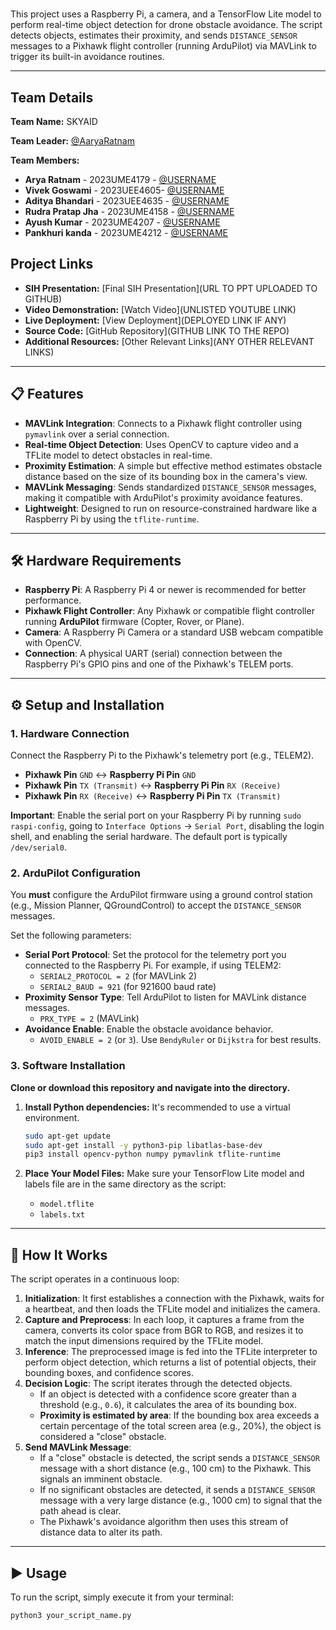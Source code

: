# 

This project uses a Raspberry Pi, a camera, and a TensorFlow Lite model to perform real-time object detection for drone obstacle avoidance. The script detects objects, estimates their proximity, and sends `DISTANCE_SENSOR` messages to a Pixhawk flight controller (running ArduPilot) via MAVLink to trigger its built-in avoidance routines.

---

## Team Details

**Team Name:** SKYAID 

**Team Leader:** [@AaryaRatnam](https://github.com/AaryaRatnam)

**Team Members:**

- **Arya Ratnam** - 2023UME4179 - [@USERNAME](https://github.com/AaryaRatnam)
- **Vivek Goswami** - 2023UEE4605- [@USERNAME](https://github.com/VivianakaVivek)
- **Aditya Bhandari** - 2023UEE4635 - [@USERNAME](https://github.com/aditya4635)
- **Rudra Pratap Jha** - 2023UME4158 - [@USERNAME](https://github.com/Ay-2027)
- **Ayush Kumar** - 2023UME4207 - [@USERNAME](https://github.com/rpj33)
- **Pankhuri kanda** - 2023UME4212 - [@USERNAME](https://github.com/pankhuri1806)

## Project Links

- **SIH Presentation:** [Final SIH Presentation](URL TO PPT UPLOADED TO GITHUB)
- **Video Demonstration:** [Watch Video](UNLISTED YOUTUBE LINK)
- **Live Deployment:** [View Deployment](DEPLOYED LINK IF ANY)
- **Source Code:** [GitHub Repository](GITHUB LINK TO THE REPO)
- **Additional Resources:** [Other Relevant Links](ANY OTHER RELEVANT LINKS)

---

## 📋 Features

-   **MAVLink Integration**: Connects to a Pixhawk flight controller using `pymavlink` over a serial connection.
-   **Real-time Object Detection**: Uses OpenCV to capture video and a TFLite model to detect obstacles in real-time.
-   **Proximity Estimation**: A simple but effective method estimates obstacle distance based on the size of its bounding box in the camera's view.
-   **MAVLink Messaging**: Sends standardized `DISTANCE_SENSOR` messages, making it compatible with ArduPilot's proximity avoidance features.
-   **Lightweight**: Designed to run on resource-constrained hardware like a Raspberry Pi by using the `tflite-runtime`.

---

## 🛠️ Hardware Requirements

-   **Raspberry Pi**: A Raspberry Pi 4 or newer is recommended for better performance.
-   **Pixhawk Flight Controller**: Any Pixhawk or compatible flight controller running **ArduPilot** firmware (Copter, Rover, or Plane).
-   **Camera**: A Raspberry Pi Camera or a standard USB webcam compatible with OpenCV.
-   **Connection**: A physical UART (serial) connection between the Raspberry Pi's GPIO pins and one of the Pixhawk's TELEM ports.

---

## ⚙️ Setup and Installation

### 1. Hardware Connection

Connect the Raspberry Pi to the Pixhawk's telemetry port (e.g., TELEM2).

-   **Pixhawk Pin** `GND` ↔ **Raspberry Pi Pin** `GND`
-   **Pixhawk Pin** `TX (Transmit)` ↔ **Raspberry Pi Pin** `RX (Receive)`
-   **Pixhawk Pin** `RX (Receive)` ↔ **Raspberry Pi Pin** `TX (Transmit)`

**Important**: Enable the serial port on your Raspberry Pi by running `sudo raspi-config`, going to `Interface Options` -> `Serial Port`, disabling the login shell, and enabling the serial hardware. The default port is typically `/dev/serial0`.

### 2. ArduPilot Configuration

You **must** configure the ArduPilot firmware using a ground control station (e.g., Mission Planner, QGroundControl) to accept the `DISTANCE_SENSOR` messages.

Set the following parameters:

-   **Serial Port Protocol**: Set the protocol for the telemetry port you connected to the Raspberry Pi. For example, if using TELEM2:
    -   `SERIAL2_PROTOCOL = 2` (for MAVLink 2)
    -   `SERIAL2_BAUD = 921` (for 921600 baud rate)
-   **Proximity Sensor Type**: Tell ArduPilot to listen for MAVLink distance messages.
    -   `PRX_TYPE = 2` (MAVLink)
-   **Avoidance Enable**: Enable the obstacle avoidance behavior.
    -   `AVOID_ENABLE = 2` (or `3`). Use `BendyRuler` or `Dijkstra` for best results.

### 3. Software Installation

**Clone or download this repository and navigate into the directory.**

1.  **Install Python dependencies:**
    It's recommended to use a virtual environment.

    ```bash
    sudo apt-get update
    sudo apt-get install -y python3-pip libatlas-base-dev
    pip3 install opencv-python numpy pymavlink tflite-runtime
    ```

2.  **Place Your Model Files:**
    Make sure your TensorFlow Lite model and labels file are in the same directory as the script:
    -   `model.tflite`
    -   `labels.txt`

---

## 🚀 How It Works

The script operates in a continuous loop:

1.  **Initialization**: It first establishes a connection with the Pixhawk, waits for a heartbeat, and then loads the TFLite model and initializes the camera.
2.  **Capture and Preprocess**: In each loop, it captures a frame from the camera, converts its color space from BGR to RGB, and resizes it to match the input dimensions required by the TFLite model.
3.  **Inference**: The preprocessed image is fed into the TFLite interpreter to perform object detection, which returns a list of potential objects, their bounding boxes, and confidence scores.
4.  **Decision Logic**: The script iterates through the detected objects.
    -   If an object is detected with a confidence score greater than a threshold (e.g., `0.6`), it calculates the area of its bounding box.
    -   **Proximity is estimated by area**: If the bounding box area exceeds a certain percentage of the total screen area (e.g., 20%), the object is considered a "close" obstacle.
5.  **Send MAVLink Message**:
    -   If a "close" obstacle is detected, the script sends a `DISTANCE_SENSOR` message with a short distance (e.g., 100 cm) to the Pixhawk. This signals an imminent obstacle.
    -   If no significant obstacles are detected, it sends a `DISTANCE_SENSOR` message with a very large distance (e.g., 1000 cm) to signal that the path ahead is clear.
    -   The Pixhawk's avoidance algorithm then uses this stream of distance data to alter its path.

---

## ▶️ Usage

To run the script, simply execute it from your terminal:

```bash
python3 your_script_name.py
